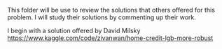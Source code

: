 This folder will be use to review the solutions that others offered for this problem. I will study their solutions by commenting up their work.

I begin with a solution offered by David Milsky https://www.kaggle.com/code/zivanwan/home-credit-lgb-more-robust